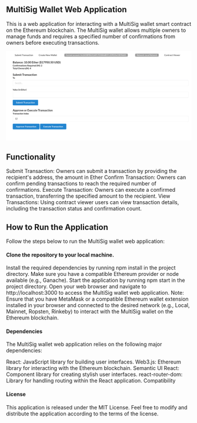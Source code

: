 ## MultiSig Wallet Web Application
This is a web application for interacting with a MultiSig wallet smart contract on the Ethereum blockchain. The MultiSig wallet allows multiple owners to manage funds and requires a specified number of confirmations from owners before executing transactions.

![img.png](img.png)

## Functionality
Submit Transaction: Owners can submit a transaction by providing the recipient's address, the amount in Ether
Confirm Transaction: Owners can confirm pending transactions to reach the required number of confirmations.
Execute Transaction: Owners can execute a confirmed transaction, transferring the specified amount to the recipient.
View Transactions: Using contract viewer users can view transaction details, including the transaction status and confirmation count.

## How to Run the Application
Follow the steps below to run the MultiSig wallet web application:

#### Clone the repository to your local machine.
Install the required dependencies by running npm install in the project directory.
Make sure you have a compatible Ethereum provider or node available (e.g., Ganache).
Start the application by running npm start in the project directory.
Open your web browser and navigate to http://localhost:3000 to access the MultiSig wallet web application.
Note: Ensure that you have MetaMask or a compatible Ethereum wallet extension installed in your browser and connected to the desired network (e.g., Local, Mainnet, Ropsten, Rinkeby) to interact with the MultiSig wallet on the Ethereum blockchain.

#### Dependencies
The MultiSig wallet web application relies on the following major dependencies:

React: JavaScript library for building user interfaces.
Web3.js: Ethereum library for interacting with the Ethereum blockchain.
Semantic UI React: Component library for creating stylish user interfaces.
react-router-dom: Library for handling routing within the React application.
Compatibility


#### License
This application is released under the MIT License. Feel free to modify and distribute the application according to the terms of the license.





